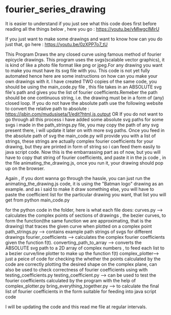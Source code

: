 # fourier_series_drawing

It is easier to understand if you just see what this code does first before reading all the things below , here you go : https://youtu.be/vMIwgcIMirU

If you just want to make some drawings and want to know how can you do just that, go here : https://youtu.be/0zXPP7o7_tU

This Program Draws the any closed curve using famous method of fourier epicycle drawings.
This program uses the svgs(scalable vector graphics), it is kind of like a photo file format like png or jpeg.For any drawing you want to make you must have its svg file with you.
This code is not yet fully automated hence here are some instructions on how can you make your own drawings with it.
I have created TWO copies of the same code, you should be using the main_code.py file , this file takes in an ABSOLUTE svg file's path and gives you the list of fourier coefficients.Remeber the path should be one continuous string, i.e. the drawing must be in a form of (any) closed loop. 
If you do not have the absolute path use the following website to convert the relative path to absolute : https://jsbin.com/mudusiseta/1/edit?html,js,output
OR If you do not want to go through all this process i have added some absolute svg paths for some svgs i made in the path_strings.py file, you may copy the path of any svg present there, i will update it later on with more svg paths.
Once you feed in the absolute path of svg the main_code.py will provide you with a list of strings, these strings are actually complex fourier coefficients for your drawing, but they are printed in form of string so i can feed them easily to java script code.
Now this is the embarrassing part as of now, but you will have to copy that string of fourier coefficients, and paste it in the js code , in the file animating_the_drawing.js, once you run it, your drawing should pop up on the browser.

Again , if you dont wanna go through the hassle, you can just run the animating_the_drawing.js code, it is using the "Batman logo" drawing as an example. and as i said to make it draw something else, you will have to paste the coefficient list for the particular drawing you want, that list you will get from python main_code.py

for the python code in the folder, here is what each file does:
curves.py --> calculates the complex points of sections of drawings , the bezier curves, to form the function(the same function we are approximating, that is the drawing) that traces the given curve when plotted on a complex point
path_strings.py --> contains example path strings of svgs for different drawings
fourier_coefficients --> calculates the complex fourier coefficients given the function f(t).
converting_path_to_array --> converts the ABSOLUTE svg path to a 2D array of complex numbers , to feed each list to a bezier curve/line plotter to make up the function f(t)
complex_plotter--> just a peice of code for checking the whether the points calculated by the code are correctly plotting the desired shape on the complex plane, can also be used to check correctness of fourier coefficients using with testing_coefficients.py
testing_coefficient.py --> can be used to test the fourier coefficients calculated by the program with the help of complex_plotter.py
bring_everything_together.py --> to calculate the final list of fourier coefficients in the form suitable for feeding into java script code

I will be updating the code and this read me file at regular intervals.
